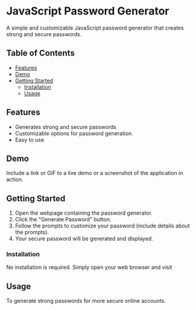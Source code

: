 # JavaScript Password Generator

A simple and customizable JavaScript password generator that creates strong and secure passwords.

## Table of Contents

- [Features](#features)
- [Demo](#demo)
- [Getting Started](#getting-started)
  - [Installation](#installation)
  - [Usage](#usage)

## Features

- Generates strong and secure passwords
- Customizable options for password generation
- Easy to use

## Demo

Include a link or GIF to a live demo or a screenshot of the application in action.

## Getting Started

1. Open the webpage containing the password generator.
2. Click the "Generate Password" button.
3. Follow the prompts to customize your password (include details about the prompts).
4. Your secure password will be generated and displayed.

### Installation

No installation is required. Simply open your web browser and visit 

## Usage

To generate strong passwords for more secure online accounts.


